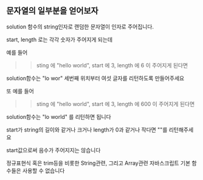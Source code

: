 ## 문자열의 일부분을 얻어보자

solution 함수의 string인자로 랜덤한 문자열이 인자로 주어집니다.

start, length 로는 각각 숫자가 주어지게 되는데


예를 들어

>> sting 에 "hello world",
>> start 에 3,
>> length 에 6 이 주어지게 된다면

solution함수는 "lo wor" 세번째 위치부터 여섯 글자를 리턴하도록 만들어주세요

또 예를 들어

>> sting 에 "hello world",
>> start 에 3,
>> length 에 600 이 주어지게 된다면

solution함수는 "lo world" 를 리턴하면 됩니다

start가 string의 길이와 같거나 크거나 length가 0과 같거나 작다면 ""를 리턴해주세요

start값으로써 음수가 주어지지는 않습니다

정규표현식 혹은 trim등을 비롯한 String관련, 그리고 Array관련 자바스크립트 기본 함수들은 사용할 수 없습니다